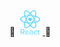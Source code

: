 <p align="left">🌿<a href="https://developer.mozilla.org/en-US/docs/Web/JavaScript" target="_blank" rel="noreferrer"></a> <a href="https://reactjs.org/" target="_blank" rel="noreferrer"> <img src="https://raw.githubusercontent.com/devicons/devicon/master/icons/react/react-original-wordmark.svg" alt="react" width="40" height="40"/> </a>🍉</p>
